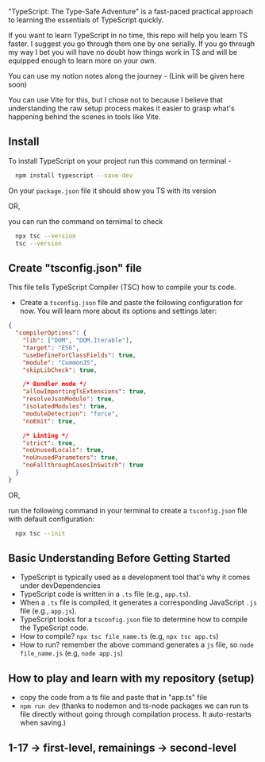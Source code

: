 "TypeScript: The Type-Safe Adventure" is a fast-paced practical approach to learning the essentials of TypeScript quickly.

If you want to learn TypeScript in no time, this repo will help you learn TS faster. I suggest you go through them one by one serially. If you go through my way I bet you will have no doubt how things work in TS and will be equipped enough to learn more on your own.

You can use my notion notes along the journey - (Link will be given here soon)

You can use Vite for this, but I chose not to because I believe that understanding the raw setup process makes it easier to grasp what's happening behind the scenes in tools like Vite.

## Install

To install TypeScript on your project run this command on terminal -

```sh
  npm install typescript --save-dev
```

On your `package.json` file it should show you TS with its version

OR,

you can run the command on ternimal to check

```sh
  npx tsc --version
  tsc --version
```

## Create "tsconfig.json" file

This file tells TypeScript Compiler (TSC) how to compile your ts code.

- Create a `tsconfig.json` file and paste the following configuration for now. You will learn more about its options and settings later:

```json
{
  "compilerOptions": {
    "lib": ["DOM", "DOM.Iterable"],
    "target": "ES6",
    "useDefineForClassFields": true,
    "module": "CommonJS",
    "skipLibCheck": true,

    /* Bundler mode */
    "allowImportingTsExtensions": true,
    "resolveJsonModule": true,
    "isolatedModules": true,
    "moduleDetection": "force",
    "noEmit": true,

    /* Linting */
    "strict": true,
    "noUnusedLocals": true,
    "noUnusedParameters": true,
    "noFallthroughCasesInSwitch": true
  }
}
```

OR,

run the following command in your terminal to create a `tsconfig.json` file with default configuration:

```sh
  npx tsc --init
```

## Basic Understanding Before Getting Started

- TypeScript is typically used as a development tool that's why it comes under devDependencies
- TypeScript code is written in a `.ts` file (e.g., `app.ts`).
- When a `.ts` file is compiled, it generates a corresponding JavaScript `.js` file (e.g., `app.js`).
- TypeScript looks for a `tsconfig.json` file to determine how to compile the TypeScript code.
- How to compile? `npx tsc file_name.ts` (e.g, `npx tsc app.ts`)
- How to run? remember the above command generates a `js` file, so `node file_name.js` (e.g, `node app.js`)

## How to play and learn with my repository (setup)

- copy the code from a ts file and paste that in "app.ts" file
- `npm run dev` (thanks to nodemon and ts-node packages we can run ts file directly without going through compilation process. It auto-restarts when saving.)


## 1-17 → first-level, remainings → second-level